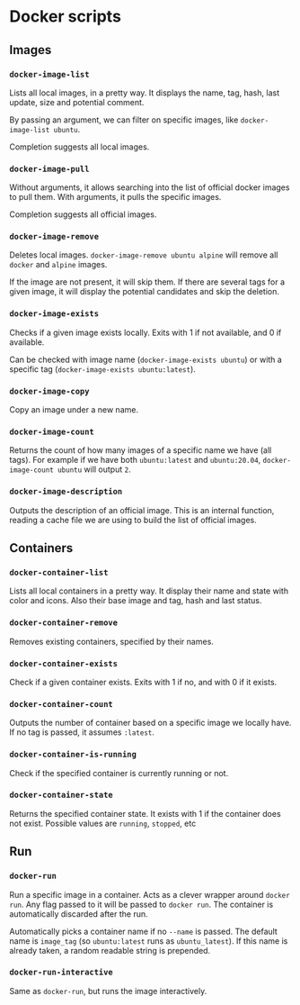 # Docker scripts

## Images

### `docker-image-list` 

Lists all local images, in a pretty way. It displays the name, tag, hash, last
update, size and potential comment.

By passing an argument, we can filter on specific images, like
`docker-image-list ubuntu`.

Completion suggests all local images.

### `docker-image-pull`

Without arguments, it allows searching into the list of official docker images
to pull them. With arguments, it pulls the specific images.

Completion suggests all official images.

### `docker-image-remove`

Deletes local images. `docker-image-remove ubuntu alpine` will remove all
`docker` and `alpine` images.

If the image are not present, it will skip them. If there are several tags for
a given image, it will display the potential candidates and skip the deletion.

### `docker-image-exists`

Checks if a given image exists locally. Exits with 1 if not available, and 0 if
available.

Can be checked with image name (`docker-image-exists ubuntu`) or with a specific
tag (`docker-image-exists ubuntu:latest`).

### `docker-image-copy`

Copy an image under a new name.

### `docker-image-count`

Returns the count of how many images of a specific name we have (all tags). For
example if we have both `ubuntu:latest` and `ubuntu:20.04`, `docker-image-count
ubuntu` will output `2`.

### `docker-image-description`

Outputs the description of an official image. This is an internal function,
reading a cache file we are using to build the list of official images.

## Containers

### `docker-container-list`

Lists all local containers in a pretty way. It display their name and state
with color and icons. Also their base image and tag, hash and last status.

### `docker-container-remove`

Removes existing containers, specified by their names.

### `docker-container-exists`

Check if a given container exists. Exits with 1 if no, and with 0 if it exists.

### `docker-container-count`

Outputs the number of container based on a specific image we locally have. If no
tag is passed, it assumes `:latest`.

### `docker-container-is-running`

Check if the specified container is currently running or not.

### `docker-container-state`

Returns the specified container state. It exists with 1 if the container does
not exist. Possible values are `running`, `stopped`, etc

## Run

### `docker-run`

Run a specific image in a container. Acts as a clever wrapper around `docker
run`. Any flag passed to it will be passed to `docker run`. The container is
automatically discarded after the run.

Automatically picks a container name if no `--name` is passed. The default
name is `image_tag` (so `ubuntu:latest` runs as `ubuntu_latest`). If this name
is already taken, a random readable string is prepended.

### `docker-run-interactive`

Same as `docker-run`, but runs the image interactively.

